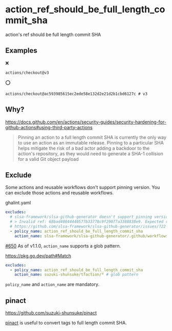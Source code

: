 # action_ref_should_be_full_length_commit_sha

action's ref should be full length commit SHA

## Examples

:x:

```
actions/checkout@v3
```

⭕

```
actions/checkout@ac593985615ec2ede58e132d2e21d2b1cbd6127c # v3
```

## Why?

https://docs.github.com/en/actions/security-guides/security-hardening-for-github-actions#using-third-party-actions

> Pinning an action to a full length commit SHA is currently the only way to use an action as an immutable release.
> Pinning to a particular SHA helps mitigate the risk of a bad actor adding a backdoor to the action's repository, as they would need to generate a SHA-1 collision for a valid Git object payload

## Exclude

Some actions and reusable workflows don't support pinning version.
You can exclude those actions and reusable workflows.

ghalint.yaml

```yaml
excludes:
  # slsa-framework/slsa-github-generator doesn't support pinning version
  # > Invalid ref: 68bad40844440577b33778c9f29077a3388838e9. Expected ref of the form refs/tags/vX.Y.Z
  # https://github.com/slsa-framework/slsa-github-generator/issues/722
  - policy_name: action_ref_should_be_full_length_commit_sha
    action_name: slsa-framework/slsa-github-generator/.github/workflows/generator_generic_slsa3.yml
```

[#650](https://github.com/suzuki-shunsuke/ghalint/pull/650) As of v1.1.0, `action_name` supports a glob pattern.

https://pkg.go.dev/path#Match

```yaml
excludes:
  - policy_name: action_ref_should_be_full_length_commit_sha
    action_name: suzuki-shunsuke/tfaction/* # glob pattern
```

`policy_name` and `action_name` are mandatory.

## pinact

https://github.com/suzuki-shunsuke/pinact

[pinact](https://github.com/suzuki-shunsuke/pinact) is useful to convert tags to full length commit SHA.
